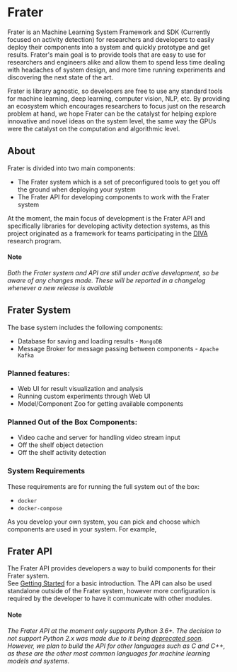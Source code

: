 # Frater

Frater is an Machine Learning System Framework and SDK (Currently focused on activity detection) for researchers 
and developers to easily deploy their components into a system and quickly prototype and get results.
Frater's main goal is to provide tools that are easy to use for researchers and engineers alike and allow them to 
spend less time dealing with headaches of system design, and more time running experiments and 
discovering the next state of the art.

Frater is library agnostic, so developers are free to use any standard tools for machine learning,
deep learning, computer vision, NLP, etc. By providing an ecosystem which encourages researchers to focus just on 
the research problem at hand, we hope Frater can be the catalyst for helping explore innovative 
and novel ideas on the system level, the same way the GPUs were the catalyst on the computation and algorithmic level.

## About
Frater is divided into two main components:  

- The Frater system which is a set of preconfigured tools to get you off the ground when deploying your system 
- The Frater API for developing components to work with the Frater system

At the moment, the main focus of development is the Frater API and specifically libraries for developing 
activity detection systems, as this project originated as a framework for teams participating 
in the [DIVA](https://www.iarpa.gov/index.php/research-programs/diva) research program. 

#### Note
*Both the Frater system and API are still under active development, so be aware of any changes
made. These will be reported in a changelog whenever a new release is available*  

## Frater System
The base system includes the following components:  

 - Database for saving and loading results - `MongoDB`  
 - Message Broker for message passing between components - `Apache Kafka`  
 
### Planned features:

 - Web UI for result visualization and analysis
 - Running custom experiments through Web UI
 - Model/Component Zoo for getting available components
 
### Planned Out of the Box Components:

 - Video cache and server for handling video stream input
 - Off the shelf object detection
 - Off the shelf activity detection
 
### System Requirements
These requirements are for running the full system out of the box:  

- `docker`  
- `docker-compose`  

As you develop your own system, you can pick and choose which components are used in your system. For example, 

## Frater API

The Frater API provides developers a way to build components for their Frater system.  
See [Getting Started](getting_started.md) for a basic introduction. The API can also be used
standalone outside of the Frater system, however more configuration is required by the
developer to have it communicate with other modules.
 

#### Note
*The Frater API at the moment only supports Python 3.6+. The decision to not support Python 2.x was made 
due to it being [deprecated soon](https://pythonclock.org/). However, we plan to build the API for other languages such as C and C++, as
these are the other most common languages for machine learning models and systems.* 

